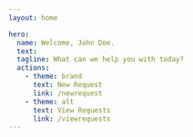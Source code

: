 ```yaml
---
layout: home

hero:
  name: Welcome, John Doe.
  text: 
  tagline: What can we help you with today?
  actions:
    - theme: brand
      text: New Request
      link: /newrequest
    - theme: alt
      text: View Requests
      link: /viewrequests
---
```

